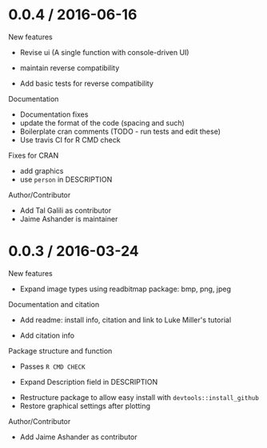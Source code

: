 0.0.4 / 2016-06-16
==================

New features
  * Revise ui (A single function with console-driven UI)
  - maintain reverse compatibility
  * Add basic tests for reverse compatibility

Documentation
  * Documentation fixes
  * update the format of the code (spacing and such)
  * Boilerplate cran comments (TODO - run tests and edit these)
  * Use travis CI for R CMD check

Fixes for CRAN

  - add graphics
  - use `person` in DESCRIPTION

Author/Contributor

  - Add Tal Galili as contributor
  - Jaime Ashander is maintainer

0.0.3 / 2016-03-24
==================

New features
  * Expand image types using readbitmap package: bmp, png, jpeg

Documentation and citation

  * Add readme: install info, citation and link to Luke Miller's tutorial
  - Add citation info

Package structure and function
  * Passes `R CMD CHECK`
  - Expand Description field in DESCRIPTION
  * Restructure package to allow easy install with `devtools::install_github`
  * Restore graphical settings after plotting

Author/Contributor

  - Add Jaime Ashander as contributor
